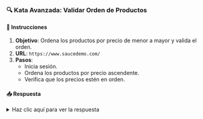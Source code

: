 <!-- markdownlint-disable -->
### **🔍 Kata Avanzada: Validar Orden de Productos**

#### 📑 Instrucciones

1. **Objetivo**: Ordena los productos por precio de menor a mayor y valida el orden.
2. **URL**: `https://www.saucedemo.com/`
3. **Pasos**:
   - Inicia sesión.
   - Ordena los productos por precio ascendente.
   - Verifica que los precios estén en orden.

#### 📥 Respuesta

<details>
  <summary>Haz clic aquí para ver la respuesta</summary>

```typescript
import { expect } from "@wdio/globals";

describe("Validar orden de productos", () => {
  it("Debería ordenar productos de menor a mayor precio", async () => {
    await browser.url("https://www.saucedemo.com/");
    await $("#user-name").setValue("standard_user");
    await $("#password").setValue("secret_sauce");
    await $("#login-button").click();
    await $(".product_sort_container").selectByVisibleText(
      "Price (low to high)"
    );
    const prices = await $$(".inventory_item_price");
    const priceValues: number[] = [];
    for (let i = 0; i < prices.getElements.length; i++) {
      const priceText = await prices[i].getText();
      const price = parseFloat(priceText.replace("$", "").trim());
      priceValues.push(price);
    }
    const isSorted = priceValues.every(
      (val, i, arr) => !i || arr[i - 1] <= val
    );
    expect(isSorted).toBe(true);
  });
});

```

</details>

